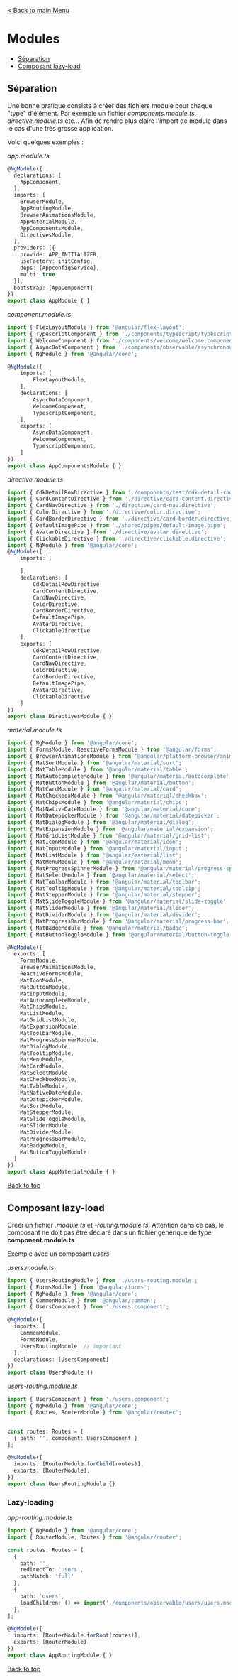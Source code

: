 [< Back to main Menu](https://github.com/gsoulie/angular-resources/blob/master/ng-sheet.md)    

# Modules

* [Séparation](#séparation)      
* [Composant lazy-load](#composant-lazy--load)      
      
## Séparation

Une bonne pratique consiste à créer des fichiers module pour chaque "type" d'élément. Par exemple un fichier *components.module.ts*, *directive.module.ts* etc... Afin de rendre plus claire l'import de module dans le cas d'une très grosse application.

Voici quelques exemples :

*app.module.ts*

````typescript
@NgModule({
  declarations: [
    AppComponent,
  ],
  imports: [
    BrowserModule,
    AppRoutingModule,
    BrowserAnimationsModule,
    AppMaterialModule,
    AppComponentsModule,
    DirectivesModule,
  ],
  providers: [{
    provide: APP_INITIALIZER,
    useFactory: initConfig,
    deps: [AppconfigService],
    multi: true
  }],
  bootstrap: [AppComponent]
})
export class AppModule { }
````

*component.module.ts*

````typescript
import { FlexLayoutModule } from '@angular/flex-layout';
import { TypescriptComponent } from './components/typescript/typescript.component';
import { WelcomeComponent } from './components/welcome/welcome.component';
import { AsyncDataComponent } from './components/observable/asynchronous/async-data/async-data.component';
import { NgModule } from '@angular/core';

@NgModule({
    imports: [
        FlexLayoutModule,
    ],
    declarations: [
        AsyncDataComponent,
        WelcomeComponent,
        TypescriptComponent,        
    ],
    exports: [
        AsyncDataComponent,
        WelcomeComponent,
        TypescriptComponent,
    ]
})
export class AppComponentsModule { }
````

*directive.module.ts*

````typescript
import { CdkDetailRowDirective } from './components/test/cdk-detail-row.directive';
import { CardContentDirective } from './directive/card-content.directive';
import { CardNavDirective } from './directive/card-nav.directive';
import { ColorDirective } from './directive/color.directive';
import { CardBorderDirective } from './directive/card-border.directive';
import { DefaultImagePipe } from './shared/pipes/default-image.pipe';
import { AvatarDirective } from './directive/avatar.directive';
import { ClickableDirective } from './directive/clickable.directive';
import { NgModule } from '@angular/core';
@NgModule({
    imports: [

    ],
    declarations: [
        CdkDetailRowDirective,
        CardContentDirective,
        CardNavDirective,
        ColorDirective,
        CardBorderDirective,
        DefaultImagePipe,
        AvatarDirective,
        ClickableDirective
    ],
    exports: [
        CdkDetailRowDirective,
        CardContentDirective,
        CardNavDirective,
        ColorDirective,
        CardBorderDirective,
        DefaultImagePipe,
        AvatarDirective,
        ClickableDirective
    ]
})
export class DirectivesModule { }
````

*material.mocule.ts*

````typescript
import { NgModule } from '@angular/core';
import { FormsModule, ReactiveFormsModule } from '@angular/forms';
import { BrowserAnimationsModule } from '@angular/platform-browser/animations';
import { MatSortModule } from '@angular/material/sort';
import { MatTableModule } from '@angular/material/table';
import { MatAutocompleteModule } from '@angular/material/autocomplete';
import { MatButtonModule } from '@angular/material/button';
import { MatCardModule } from '@angular/material/card';
import { MatCheckboxModule } from '@angular/material/checkbox';
import { MatChipsModule } from '@angular/material/chips';
import { MatNativeDateModule } from '@angular/material/core';
import { MatDatepickerModule } from '@angular/material/datepicker';
import { MatDialogModule } from '@angular/material/dialog';
import { MatExpansionModule } from '@angular/material/expansion';
import { MatGridListModule } from '@angular/material/grid-list';
import { MatIconModule } from '@angular/material/icon';
import { MatInputModule } from '@angular/material/input';
import { MatListModule } from '@angular/material/list';
import { MatMenuModule } from '@angular/material/menu';
import { MatProgressSpinnerModule } from '@angular/material/progress-spinner';
import { MatSelectModule } from '@angular/material/select';
import { MatToolbarModule } from '@angular/material/toolbar';
import { MatTooltipModule } from '@angular/material/tooltip';
import { MatStepperModule } from '@angular/material/stepper';
import { MatSlideToggleModule } from '@angular/material/slide-toggle'
import { MatSliderModule } from '@angular/material/slider';
import { MatDividerModule } from '@angular/material/divider';
import { MatProgressBarModule } from '@angular/material/progress-bar';
import { MatBadgeModule } from '@angular/material/badge';
import { MatButtonToggleModule } from '@angular/material/button-toggle';

@NgModule({
  exports: [
    FormsModule,
    BrowserAnimationsModule,
    ReactiveFormsModule,
    MatIconModule,
    MatButtonModule,
    MatInputModule,
    MatAutocompleteModule,
    MatChipsModule,
    MatListModule,
    MatGridListModule,
    MatExpansionModule,
    MatToolbarModule,
    MatProgressSpinnerModule,
    MatDialogModule,
    MatTooltipModule,
    MatMenuModule,
    MatCardModule,
    MatSelectModule,
    MatCheckboxModule,
    MatTableModule,
    MatNativeDateModule,
    MatDatepickerModule,
    MatSortModule,
    MatStepperModule,
    MatSlideToggleModule,
    MatSliderModule,
    MatDividerModule,
    MatProgressBarModule,
    MatBadgeModule,
    MatButtonToggleModule
  ]
})
export class AppMaterialModule { }

````

[Back to top](#modules)


## Composant lazy-load

Créer un fichier *<nom-compo>.module.ts* et *<nom-compo>-routing.module.ts*. Attention dans ce cas, le composant ne doit pas être déclaré dans un fichier générique de type **component.module.ts**

Exemple avec un composant *users*

*users.module.ts*

````typescript
import { UsersRoutingModule } from './users-routing.module';
import { FormsModule } from '@angular/forms';
import { NgModule } from '@angular/core';
import { CommonModule } from '@angular/common';
import { UsersComponent } from './users.component';

@NgModule({
  imports: [
    CommonModule,
    FormsModule,
    UsersRoutingModule  // important
  ],
  declarations: [UsersComponent]
})
export class UsersModule {}

````

*users-routing.module.ts*

````typescript
import { UsersComponent } from './users.component';
import { NgModule } from '@angular/core';
import { Routes, RouterModule } from '@angular/router';


const routes: Routes = [
  { path: '', component: UsersComponent }
];

@NgModule({
  imports: [RouterModule.forChild(routes)],
  exports: [RouterModule],
})
export class UsersRoutingModule {}
````

### Lazy-loading

*app-routing.module.ts*

````typescript
import { NgModule } from '@angular/core';
import { RouterModule, Routes } from '@angular/router';

const routes: Routes = [
  {
    path: '',
    redirectTo: 'users',
    pathMatch: 'full'
  },
  {
    path: 'users',
    loadChildren: () => import('./components/observable/users/users.module').then( m => m.UsersModule)
  },
];

@NgModule({
  imports: [RouterModule.forRoot(routes)],
  exports: [RouterModule]
})
export class AppRoutingModule { }
````
      
[Back to top](#modules)
